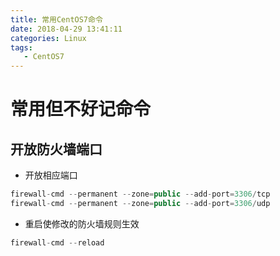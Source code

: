 ```yaml
---
title: 常用CentOS7命令
date: 2018-04-29 13:41:11
categories: Linux
tags:
   - CentOS7
---
```


# 常用但不好记命令  

## 开放防火墙端口  

* 开放相应端口  

```java
firewall-cmd --permanent --zone=public --add-port=3306/tcp
firewall-cmd --permanent --zone=public --add-port=3306/udp 
```  
* 重启使修改的防火墙规则生效  

```java
firewall-cmd --reload  
```  

